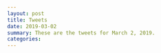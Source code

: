 ```yaml
---
layout: post
title: Tweets
date: 2019-03-02
summary: These are the tweets for March 2, 2019.
categories:
---
```


